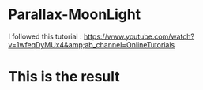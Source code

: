 # Parallax-MoonLight
I followed this tutorial : https://www.youtube.com/watch?v=1wfeqDyMUx4&amp;ab_channel=OnlineTutorials

# This is the result
